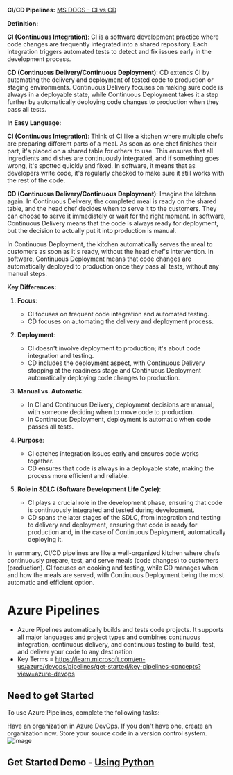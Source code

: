 **CI/CD Pipelines:**
[MS DOCS - CI vs CD ](https://learn.microsoft.com/en-us/azure/devops/pipelines/get-started/pipelines-get-started?view=azure-devops#automate-tests-builds-and-delivery)

**Definition:**

**CI (Continuous Integration)**: CI is a software development practice where code changes are frequently integrated into a shared repository. Each integration triggers automated tests to detect and fix issues early in the development process.

**CD (Continuous Delivery/Continuous Deployment)**: CD extends CI by automating the delivery and deployment of tested code to production or staging environments. Continuous Delivery focuses on making sure code is always in a deployable state, while Continuous Deployment takes it a step further by automatically deploying code changes to production when they pass all tests.

**In Easy Language:**

**CI (Continuous Integration)**: Think of CI like a kitchen where multiple chefs are preparing different parts of a meal. As soon as one chef finishes their part, it's placed on a shared table for others to use. This ensures that all ingredients and dishes are continuously integrated, and if something goes wrong, it's spotted quickly and fixed. In software, it means that as developers write code, it's regularly checked to make sure it still works with the rest of the code.

**CD (Continuous Delivery/Continuous Deployment)**: Imagine the kitchen again. In Continuous Delivery, the completed meal is ready on the shared table, and the head chef decides when to serve it to the customers. They can choose to serve it immediately or wait for the right moment. In software, Continuous Delivery means that the code is always ready for deployment, but the decision to actually put it into production is manual. 

In Continuous Deployment, the kitchen automatically serves the meal to customers as soon as it's ready, without the head chef's intervention. In software, Continuous Deployment means that code changes are automatically deployed to production once they pass all tests, without any manual steps.

**Key Differences:**

1. **Focus**:
   - CI focuses on frequent code integration and automated testing.
   - CD focuses on automating the delivery and deployment process.

2. **Deployment**:
   - CI doesn't involve deployment to production; it's about code integration and testing.
   - CD includes the deployment aspect, with Continuous Delivery stopping at the readiness stage and Continuous Deployment automatically deploying code changes to production.

3. **Manual vs. Automatic**:
   - In CI and Continuous Delivery, deployment decisions are manual, with someone deciding when to move code to production.
   - In Continuous Deployment, deployment is automatic when code passes all tests.

4. **Purpose**:
   - CI catches integration issues early and ensures code works together.
   - CD ensures that code is always in a deployable state, making the process more efficient and reliable.

5. **Role in SDLC (Software Development Life Cycle)**:
   - CI plays a crucial role in the development phase, ensuring that code is continuously integrated and tested during development.
   - CD spans the later stages of the SDLC, from integration and testing to delivery and deployment, ensuring that code is ready for production and, in the case of Continuous Deployment, automatically deploying it.

In summary, CI/CD pipelines are like a well-organized kitchen where chefs continuously prepare, test, and serve meals (code changes) to customers (production). CI focuses on cooking and testing, while CD manages when and how the meals are served, with Continuous Deployment being the most automatic and efficient option.


# Azure Pipelines
- Azure Pipelines automatically builds and tests code projects. It supports all major languages and project types and combines continuous integration, continuous delivery, and continuous testing to build, test, and deliver your code to any destination
- Key Terms = https://learn.microsoft.com/en-us/azure/devops/pipelines/get-started/key-pipelines-concepts?view=azure-devops
## Need to get Started
To use Azure Pipelines, complete the following tasks:

Have an organization in Azure DevOps. If you don't have one, create an organization now.
Store your source code in a version control system.![image](https://github.com/Ananyojha/az-400/assets/76782360/b5d53707-6ca8-4907-9db8-43ea45e9774d)

## Get Started Demo - [Using Python](https://learn.microsoft.com/en-us/azure/devops/pipelines/create-first-pipeline?view=azure-devops&tabs=python%2Ctfs-2018-2%2Cbrowser)
